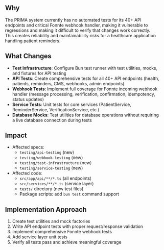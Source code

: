 ## Why
The PRIMA system currently has no automated tests for its 40+ API endpoints and critical Fonnte webhook handler, making it vulnerable to regressions and making it difficult to verify that changes work correctly. This creates reliability and maintainability risks for a healthcare application handling patient reminders.

## What Changes
- **Test Infrastructure**: Configure Bun test runner with test utilities, mocks, and fixtures for API testing
- **API Tests**: Create comprehensive tests for all 40+ API endpoints (health, patients, reminders, CMS, webhooks, admin endpoints)
- **Webhook Tests**: Implement full coverage for Fonnte incoming webhook handler (message processing, verification, confirmation, idempotency, status updates)
- **Service Tests**: Unit tests for core services (PatientService, ReminderService, VerificationService, etc.)
- **Database Mocks**: Test utilities for database operations without requiring a live database connection during tests

## Impact
- Affected specs: 
  - `testing/api-testing` (new)
  - `testing/webhook-testing` (new)
  - `testing/test-infrastructure` (new)
  - `testing/service-testing` (new)
- Affected code: 
  - `src/app/api/**/*.ts` (all endpoints)
  - `src/services/**/*.ts` (service layer)
  - `tests/` directory (new test files)
  - Package scripts: add `bun test` command support

## Implementation Approach
1. Create test utilities and mock factories
2. Write API endpoint tests with proper request/response validation
3. Implement comprehensive Fonnte webhook tests
4. Add service layer unit tests
5. Verify all tests pass and achieve meaningful coverage
